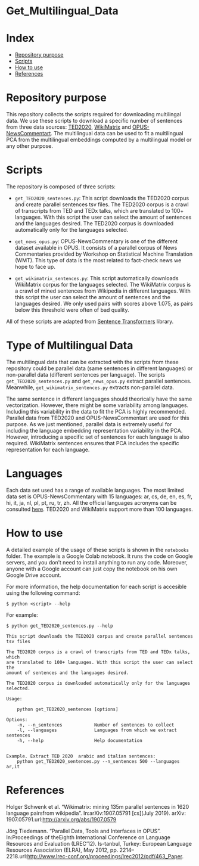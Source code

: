 # Get_Multilingual_Data

# Index
 
 * [Repository purpose](#repository-purpose)
 * [Scripts](#scripts)
 * [How to use](#how-to-use)
 * [References](#references)
 
# Repository purpose

This repository collects the scripts required for downloading multilingal data. We use these scripts to download a specific number of sentences from three data sources: [TED2020](https://github.com/UKPLab/sentence-transformers/blob/master/docs/datasets/TED2020.md), [WikiMatrix](https://github.com/facebookresearch/LASER/tree/master/tasks/WikiMatrix) and [OPUS-NewsCommentart](http://opus.nlpl.eu/). The multilingual data can be used to fit a multilingual PCA from the multilingual embeddings computed by a multilingual model or any other purpose. 


# Scripts

The repository is composed of three scripts:

* `get_TED2020_sentences.py`: This script downloads the TED2020 corpus and create parallel sentences tsv files. The TED2020 corpus is a crawl of transcripts from TED and TEDx talks, which are translated to 100+ languages. With this script the user can select the amount of sentences and the languages desired.  The TED2020 corpus is downloaded automatically only for the languages selected.

* `get_news_opus.py`: OPUS-NewsCommentary is one of the different dataset available in OPUS. It consists of a parallel corpus of News Commentaries provided by Workshop on Statistical Machine Translation (WMT). This type of data is the most related to fact-check news we hope to face up. 

* `get_wikimatrix_sentences.py`: This script automatically downloads WikiMatrix corpus for the languages selected. The WikiMatrix corpus is a crawl of mined sentences from Wikipedia in  different languages. With this script the user can select the amount of sentences and the languages desired. We only used pairs with scores above 1.075, as pairs below this threshold were often of bad quality.

All of these scripts are adapted from [Sentence Transformers](https://github.com/UKPLab/sentence-transformers) library. 


# Type of Multilingual Data

The multilingual data that can be extracted with the scripts from these repository could be parallel data (same sentences in different languages) or non-parallel data (different sentences per language). The scripts `get_TED2020_sentences.py` and `get_news_opus.py` extract parallel sentences. Meanwhile, `get_wikimatrix_sentences.py` extracts non-parallel data. 

The same sentence in different languages should theorically have the same vectorization. However, there might be some variability among languages. Including this variability in the data to fit the PCA is highly recommended. Parallel data from TED2020 and OPUS-NewsCommentart are used for this purpose. As we just mentioned, parallel data is extremely useful for including the language embedding representation variability in the PCA. However, introducing a specific set of sentences for each language is also required. WikiMatrix sentences ensures that PCA includes the specific representation for each language. 


# Languages

Each data set used has a range of available languages. The most limited data set is OPUS-NewsCommentary with 15 languages: ar, cs, de, en, es, fr, hi, it, ja, nl, pl, pt, ru, tr, zh. All the official languages acronyms can be consulted [here](https://www.iana.org/assignments/language-subtag-registry/language-subtag-registry). 
TED2020 and WikiMatrix support more than 100 languages. 

# How to use

A detailed example of the usage of these scripts is shown in the `notebooks` folder. The example is a Google Colab notebook. It runs the code on Google servers, and you don’t need to install anything to run any code. Moreover, anyone with a Google account can just copy the notebook on his own Google Drive account.

For more information, the help documentation for each script is accesible using the following command:

```
$ python <script> --help
```

For example:
```
$ python get_TED2020_sentences.py --help
```

```
This script downloads the TED2020 corpus and create parallel sentences tsv files

The TED2020 corpus is a crawl of transcripts from TED and TEDx talks, which 
are translated to 100+ languages. With this script the user can select the 
amount of sentences and the languages desired. 

The TED2020 corpus is downloaded automatically only for the languages selected.
          
Usage:

    python get_TED2020_sentences [options] 

Options:
    -n, --n_sentences            Number of sentences to collect
    -l, --languages              Languages ​​from which we extract sentences
    -h, --help                   Help documentation


Example. Extract TED 2020  arabic and italian sentences:
    python get_TED2020_sentences.py --n_sentences 500 --languages ar,it
```
# References

Holger Schwenk et al. “Wikimatrix: mining 135m parallel sentences in 1620 language pairsfrom wikipedia”. In:arXiv:1907.05791 [cs](July 2019). arXiv: 1907.05791.url:http://arxiv.org/abs/1907.0579

Jörg Tiedemann. “Parallel Data, Tools and Interfaces in OPUS”. In:Proceedings of theEighth International Conference on Language Resources and Evaluation (LREC’12). Is-tanbul, Turkey: European Language Resources Association (ELRA), May 2012, pp. 2214–2218.url:http://www.lrec-conf.org/proceedings/lrec2012/pdf/463_Paper.
